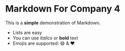 # Markdown For Company 4

This is a **simple** demonstration of Markdown.

- Lists are easy
- You can use *italics* or **bold** text
- Emojis are supported: :smile: & :heart:
